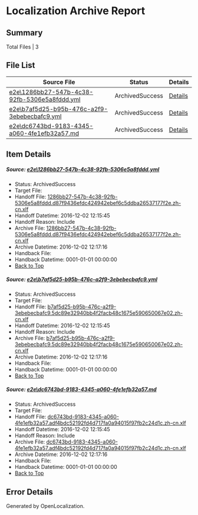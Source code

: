 # <a name='report-top'></a> Localization Archive Report

## Summary
 Total Files | 3

## File List
 Source File | Status | Details 
 ----------- | ------ | ------- 
 [e2e\1286bb27-547b-4c38-92fb-5306e5a8fddd.yml](https://github.com/OpenLocalizationTestOrg/ol-test0/blob/95dd21271db29f398bbb22d92716e2dd81e26c7d/e2e/1286bb27-547b-4c38-92fb-5306e5a8fddd.yml) | ArchivedSuccess | [Details](#62ff81af3f6e04901c42e4f1100eae5d3b8c90361)
 [e2e\b7af5d25-b95b-476c-a2f9-3ebebecbafc9.yml](https://github.com/OpenLocalizationTestOrg/ol-test0/blob/95dd21271db29f398bbb22d92716e2dd81e26c7d/e2e/b7af5d25-b95b-476c-a2f9-3ebebecbafc9.yml) | ArchivedSuccess | [Details](#1f7d70f558d59926d0a5fe8c1edb1aa5dcf3c9b12)
 [e2e\dc6743bd-9183-4345-a060-4fe1efb32a57.md](https://github.com/OpenLocalizationTestOrg/ol-test0/blob/95dd21271db29f398bbb22d92716e2dd81e26c7d/e2e/dc6743bd-9183-4345-a060-4fe1efb32a57.md) | ArchivedSuccess | [Details](#03ee290220c66239cd93cad7ab0cd3f5415ad72d3)

## Item Details
##### <a name='62ff81af3f6e04901c42e4f1100eae5d3b8c90361'></a> Source: [e2e\1286bb27-547b-4c38-92fb-5306e5a8fddd.yml](https://github.com/OpenLocalizationTestOrg/ol-test0/blob/95dd21271db29f398bbb22d92716e2dd81e26c7d/e2e/1286bb27-547b-4c38-92fb-5306e5a8fddd.yml)
* Status: ArchivedSuccess
* Target File: 
* Handoff File: [1286bb27-547b-4c38-92fb-5306e5a8fddd.d87f9436efdc424942ebef6c5ddba26537177f2e.zh-cn.xlf](https://github.com/OpenLocalizationTestOrg/ol-test0-handoff/blob/85ab609debe349d9927a551127d10d819808dd71/ol-handoff/OpenLocalizationTestOrg/ol-test0-zhcn/shujia/ht/1286bb27-547b-4c38-92fb-5306e5a8fddd.d87f9436efdc424942ebef6c5ddba26537177f2e.zh-cn.xlf)
* Handoff Datetime: 2016-12-02 12:15:45
* Handoff Reason: Include
* Archive File: [1286bb27-547b-4c38-92fb-5306e5a8fddd.d87f9436efdc424942ebef6c5ddba26537177f2e.zh-cn.xlf](https://github.com/OpenLocalizationTestOrg/ol-test0-handoff/blob/f71479b066d081a39d7d56e9195122028270204c/ol-archive/OpenLocalizationTestOrg/ol-test0-zhcn/shujia/ht/1286bb27-547b-4c38-92fb-5306e5a8fddd.d87f9436efdc424942ebef6c5ddba26537177f2e.zh-cn.xlf)
* Archive Datetime: 2016-12-02 12:17:16
* Handback File: 
* Handback Datetime: 0001-01-01 00:00:00
* [Back to Top](#report-top)

##### <a name='1f7d70f558d59926d0a5fe8c1edb1aa5dcf3c9b12'></a> Source: [e2e\b7af5d25-b95b-476c-a2f9-3ebebecbafc9.yml](https://github.com/OpenLocalizationTestOrg/ol-test0/blob/95dd21271db29f398bbb22d92716e2dd81e26c7d/e2e/b7af5d25-b95b-476c-a2f9-3ebebecbafc9.yml)
* Status: ArchivedSuccess
* Target File: 
* Handoff File: [b7af5d25-b95b-476c-a2f9-3ebebecbafc9.5dc89e32940bb4f2facb48c1675e590650067e02.zh-cn.xlf](https://github.com/OpenLocalizationTestOrg/ol-test0-handoff/blob/85ab609debe349d9927a551127d10d819808dd71/ol-handoff/OpenLocalizationTestOrg/ol-test0-zhcn/shujia/ht/b7af5d25-b95b-476c-a2f9-3ebebecbafc9.5dc89e32940bb4f2facb48c1675e590650067e02.zh-cn.xlf)
* Handoff Datetime: 2016-12-02 12:15:45
* Handoff Reason: Include
* Archive File: [b7af5d25-b95b-476c-a2f9-3ebebecbafc9.5dc89e32940bb4f2facb48c1675e590650067e02.zh-cn.xlf](https://github.com/OpenLocalizationTestOrg/ol-test0-handoff/blob/f71479b066d081a39d7d56e9195122028270204c/ol-archive/OpenLocalizationTestOrg/ol-test0-zhcn/shujia/ht/b7af5d25-b95b-476c-a2f9-3ebebecbafc9.5dc89e32940bb4f2facb48c1675e590650067e02.zh-cn.xlf)
* Archive Datetime: 2016-12-02 12:17:16
* Handback File: 
* Handback Datetime: 0001-01-01 00:00:00
* [Back to Top](#report-top)

##### <a name='03ee290220c66239cd93cad7ab0cd3f5415ad72d3'></a> Source: [e2e\dc6743bd-9183-4345-a060-4fe1efb32a57.md](https://github.com/OpenLocalizationTestOrg/ol-test0/blob/95dd21271db29f398bbb22d92716e2dd81e26c7d/e2e/dc6743bd-9183-4345-a060-4fe1efb32a57.md)
* Status: ArchivedSuccess
* Target File: 
* Handoff File: [dc6743bd-9183-4345-a060-4fe1efb32a57.adf4bdc52192fd4d717fa0a94015f97fb2c24d1c.zh-cn.xlf](https://github.com/OpenLocalizationTestOrg/ol-test0-handoff/blob/85ab609debe349d9927a551127d10d819808dd71/ol-handoff/OpenLocalizationTestOrg/ol-test0-zhcn/shujia/ht/dc6743bd-9183-4345-a060-4fe1efb32a57.adf4bdc52192fd4d717fa0a94015f97fb2c24d1c.zh-cn.xlf)
* Handoff Datetime: 2016-12-02 12:15:45
* Handoff Reason: Include
* Archive File: [dc6743bd-9183-4345-a060-4fe1efb32a57.adf4bdc52192fd4d717fa0a94015f97fb2c24d1c.zh-cn.xlf](https://github.com/OpenLocalizationTestOrg/ol-test0-handoff/blob/f71479b066d081a39d7d56e9195122028270204c/ol-archive/OpenLocalizationTestOrg/ol-test0-zhcn/shujia/ht/dc6743bd-9183-4345-a060-4fe1efb32a57.adf4bdc52192fd4d717fa0a94015f97fb2c24d1c.zh-cn.xlf)
* Archive Datetime: 2016-12-02 12:17:16
* Handback File: 
* Handback Datetime: 0001-01-01 00:00:00
* [Back to Top](#report-top)


## Error Details

Generated by OpenLocalization.
